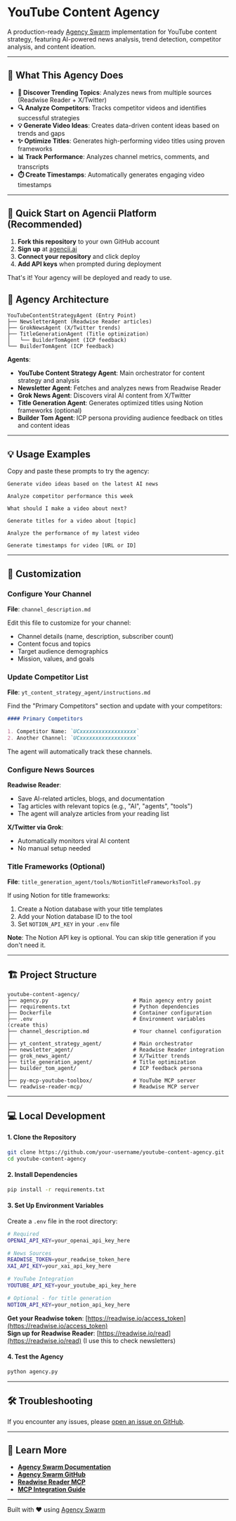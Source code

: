 # YouTube Content Agency

A production-ready [Agency Swarm](https://github.com/VRSEN/agency-swarm) implementation for YouTube content strategy, featuring AI-powered news analysis, trend detection, competitor analysis, and content ideation.

---

## 🎯 What This Agency Does

- **📰 Discover Trending Topics**: Analyzes news from multiple sources (Readwise Reader + X/Twitter)
- **🔍 Analyze Competitors**: Tracks competitor videos and identifies successful strategies
- **💡 Generate Video Ideas**: Creates data-driven content ideas based on trends and gaps
- **✨ Optimize Titles**: Generates high-performing video titles using proven frameworks
- **📊 Track Performance**: Analyzes channel metrics, comments, and transcripts
- **⏱️ Create Timestamps**: Automatically generates engaging video timestamps

---

## 🚀 Quick Start on Agencii Platform (Recommended)

1. **Fork this repository** to your own GitHub account
2. **Sign up** at [agencii.ai](https://agencii.ai/)
3. **Connect your repository** and click deploy
4. **Add API keys** when prompted during deployment

That's it! Your agency will be deployed and ready to use.

## 🤖 Agency Architecture

```
YouTubeContentStrategyAgent (Entry Point)
├── NewsletterAgent (Readwise Reader articles)
├── GrokNewsAgent (X/Twitter trends)
├── TitleGenerationAgent (Title optimization)
│   └── BuilderTomAgent (ICP feedback)
└── BuilderTomAgent (ICP feedback)
```

**Agents**:

- **YouTube Content Strategy Agent**: Main orchestrator for content strategy and analysis
- **Newsletter Agent**: Fetches and analyzes news from Readwise Reader
- **Grok News Agent**: Discovers viral AI content from X/Twitter
- **Title Generation Agent**: Generates optimized titles using Notion frameworks (optional)
- **Builder Tom Agent**: ICP persona providing audience feedback on titles and content ideas

---

## 💡 Usage Examples

Copy and paste these prompts to try the agency:

```
Generate video ideas based on the latest AI news
```

```
Analyze competitor performance this week
```

```
What should I make a video about next?
```

```
Generate titles for a video about [topic]
```

```
Analyze the performance of my latest video
```

```
Generate timestamps for video [URL or ID]
```

---

## 🔧 Customization

### Configure Your Channel

**File**: `channel_description.md`

Edit this file to customize for your channel:

- Channel details (name, description, subscriber count)
- Content focus and topics
- Target audience demographics
- Mission, values, and goals

### Update Competitor List

**File**: `yt_content_strategy_agent/instructions.md`

Find the "Primary Competitors" section and update with your competitors:

```markdown
#### Primary Competitors

1. Competitor Name: `UCxxxxxxxxxxxxxxxxxx`
2. Another Channel: `UCxxxxxxxxxxxxxxxxxx`
```

The agent will automatically track these channels.

### Configure News Sources

**Readwise Reader**:

- Save AI-related articles, blogs, and documentation
- Tag articles with relevant topics (e.g., "AI", "agents", "tools")
- The agent will analyze articles from your reading list

**X/Twitter via Grok**:

- Automatically monitors viral AI content
- No manual setup needed

### Title Frameworks (Optional)

**File**: `title_generation_agent/tools/NotionTitleFrameworksTool.py`

If using Notion for title frameworks:

1. Create a Notion database with your title templates
2. Add your Notion database ID to the tool
3. Set `NOTION_API_KEY` in your `.env` file

**Note**: The Notion API key is optional. You can skip title generation if you don't need it.

---

## 🏗️ Project Structure

```
youtube-content-agency/
├── agency.py                           # Main agency entry point
├── requirements.txt                    # Python dependencies
├── Dockerfile                          # Container configuration
├── .env                                # Environment variables (create this)
├── channel_description.md              # Your channel configuration
│
├── yt_content_strategy_agent/          # Main orchestrator
├── newsletter_agent/                   # Readwise Reader integration
├── grok_news_agent/                    # X/Twitter trends
├── title_generation_agent/             # Title optimization
├── builder_tom_agent/                  # ICP feedback persona
│
├── py-mcp-youtube-toolbox/             # YouTube MCP server
└── readwise-reader-mcp/                # Readwise MCP server
```

---

## 💻 Local Development

#### 1. Clone the Repository

```bash
git clone https://github.com/your-username/youtube-content-agency.git
cd youtube-content-agency
```

#### 2. Install Dependencies

```bash
pip install -r requirements.txt
```

#### 3. Set Up Environment Variables

Create a `.env` file in the root directory:

```bash
# Required
OPENAI_API_KEY=your_openai_api_key_here

# News Sources
READWISE_TOKEN=your_readwise_token_here
XAI_API_KEY=your_xai_api_key_here

# YouTube Integration
YOUTUBE_API_KEY=your_youtube_api_key_here

# Optional - for title generation
NOTION_API_KEY=your_notion_api_key_here
```

**Get your Readwise token**: [https://readwise.io/access_token](https://readwise.io/access_token)  
**Sign up for Readwise Reader**: [https://readwise.io/read](https://readwise.io/read) (I use this to check newsletters)

#### 4. Test the Agency

```bash
python agency.py
```

---

## 🛠️ Troubleshooting

If you encounter any issues, please [open an issue on GitHub](https://github.com/vrsen/youtube-content-agency/issues).

---

## 📖 Learn More

- **[Agency Swarm Documentation](https://agency-swarm.ai/)**
- **[Agency Swarm GitHub](https://github.com/VRSEN/agency-swarm)**
- **[Readwise Reader MCP](https://github.com/edricgsh/readwise-reader-mcp)**
- **[MCP Integration Guide](https://agency-swarm.ai/core-framework/tools/mcp-integration)**

---

Built with ❤️ using [Agency Swarm](https://agency-swarm.ai/)
